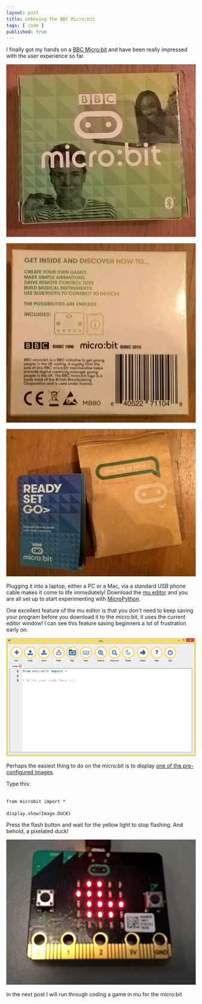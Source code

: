 ```yaml
---
layout: post
title: Unboxing the BBC Micro:bit
tags: [ code ]
published: true
---
```


I finally got my hands on a <a href="http://www.microbit.co.uk/">BBC Micro:bit</a> and
have been really impressed with the user experience so far.

![box](/img/posts/unboxing-the-bbc-microbit/micro-bit-box.jpg)

![back](/img/posts/unboxing-the-bbc-microbit/micro-bit-box-back.jpg)

![back](/img/posts/unboxing-the-bbc-microbit/micro-bit-package.jpg)

Plugging it into a laptop, either a PC or a Mac, via a standard USB phone cable
makes it come to life immediately! Download the <a href="http://codewith.mu">mu editor</a> and you are all set up to start experimenting with <a href="http://microbit-micropython.readthedocs.io/en/latest/microbit_micropython_api.html"> MicroPython</a>.

One excellent feature of the mu editor is that you don't need to keep saving your
program before you download it to the micro:bit, it uses the current editor window! I can
see this feature saving beginners a lot of frustration early on.

![back](/img/posts/unboxing-the-bbc-microbit/mu-editor.png)

Perhaps the easiest thing to do on the micro:bit is to display <a href="http://microbit-micropython.readthedocs.io/en/latest/tutorials/images.html">one of the pre-configured images</a>.

Type this:

~~~

from microbit import *

display.show(Image.DUCK)

~~~

Press the flash button and wait for the yellow light to stop flashing. And behold,
a pixelated duck!

![back](/img/posts/unboxing-the-bbc-microbit/microbit-duck.jpg)

In the next post I will run through coding a game in mu for the micro:bit
